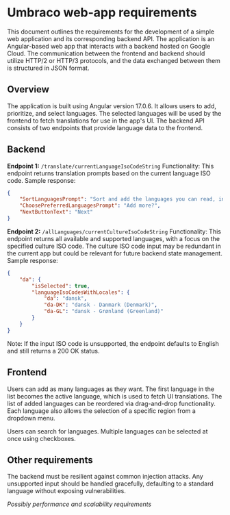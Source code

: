 # Umbraco web-app requirements
This document outlines the requirements for the development of a simple web application and its corresponding backend API. The application is an Angular-based web app that interacts with a backend hosted on Google Cloud. The communication between the frontend and backend should utilize HTTP/2 or HTTP/3 protocols, and the data exchanged between them is structured in JSON format.

## Overview
The application is built using Angular version 17.0.6. It allows users to add, prioritize, and select languages. The selected languages will be used by the frontend to fetch translations for use in the app's UI. The backend API consists of two endpoints that provide language data to the frontend.

## Backend
**Endpoint 1:** `/translate/currentLanguageIsoCodeString` 
Functionality: This endpoint returns translation prompts based on the current language ISO code.
Sample response:
```json
{
    "SortLanguagesPrompt": "Sort and add the languages you can read, in order of preference:",
    "ChoosePreferredLanguagesPrompt": "Add more?",
    "NextButtonText": "Next"
}
```
**Endpoint 2:** `/allLanguages/currentCultureIsoCodeString`
Functionality: This endpoint returns all available and supported languages, with a focus on the specified culture ISO code. The culture ISO code input may be redundant in the current app but could be relevant for future backend state management.
Sample response:
```json
{
    "da": {
        "isSelected": true,
        "languageIsoCodesWithLocales": {
            "da": "dansk",
            "da-DK": "dansk - Danmark (Denmark)",
            "da-GL": "dansk - Grønland (Greenland)"
        }
    }
}
```
Note: If the input ISO code is unsupported, the endpoint defaults to English and still returns a 200 OK status.

## Frontend
Users can add as many languages as they want. The first language in the list becomes the active language, which is used to fetch UI translations. The list of added languages can be reordered via drag-and-drop functionality. Each language also allows the selection of a specific region from a dropdown menu.

Users can search for languages. Multiple languages can be selected at once using checkboxes.

## Other requirements
The backend must be resilient against common injection attacks. Any unsupported input should be handled gracefully, defaulting to a standard language without exposing vulnerabilities.

_Possibly performance and scalability requirements_
